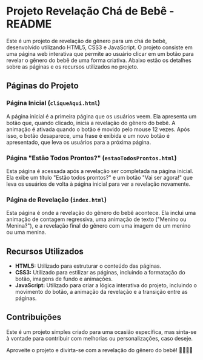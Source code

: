 # Projeto Revelação Chá de Bebê - README

Este é um projeto de revelação de gênero para um chá de bebê, desenvolvido utilizando HTML5, CSS3 e JavaScript. O projeto consiste em uma página web interativa que permite ao usuário clicar em um botão para revelar o gênero do bebê de uma forma criativa. Abaixo estão os detalhes sobre as páginas e os recursos utilizados no projeto.

## Páginas do Projeto

### Página Inicial (`cliqueAqui.html`)

A página inicial é a primeira página que os usuários veem. Ela apresenta um botão que, quando clicado, inicia a revelação do gênero do bebê. A animação é ativada quando o botão é movido pelo mouse 12 vezes. Após isso, o botão desaparece, uma frase é exibida e um novo botão é apresentado, que leva os usuários para a próxima página.

### Página "Estão Todos Prontos?" (`estaoTodosProntos.html`)

Esta página é acessada após a revelação ser completada na página inicial. Ela exibe um título "Estão todos prontos?" e um botão "Vai ser agora!" que leva os usuários de volta à página inicial para ver a revelação novamente.

### Página de Revelação (`index.html`)

Esta página é onde a revelação do gênero do bebê acontece. Ela inclui uma animação de contagem regressiva, uma animação de texto ("Menino ou Menina?"), e a revelação final do gênero com uma imagem de um menino ou uma menina.

## Recursos Utilizados

- **HTML5:** Utilizado para estruturar o conteúdo das páginas.
- **CSS3:** Utilizado para estilizar as páginas, incluindo a formatação do botão, imagens de fundo e animações.
- **JavaScript:** Utilizado para criar a lógica interativa do projeto, incluindo o movimento do botão, a animação da revelação e a transição entre as páginas.


## Contribuições

Este é um projeto simples criado para uma ocasião específica, mas sinta-se à vontade para contribuir com melhorias ou personalizações, caso deseje.

Aproveite o projeto e divirta-se com a revelação do gênero do bebê! 🎉👶💙💖
